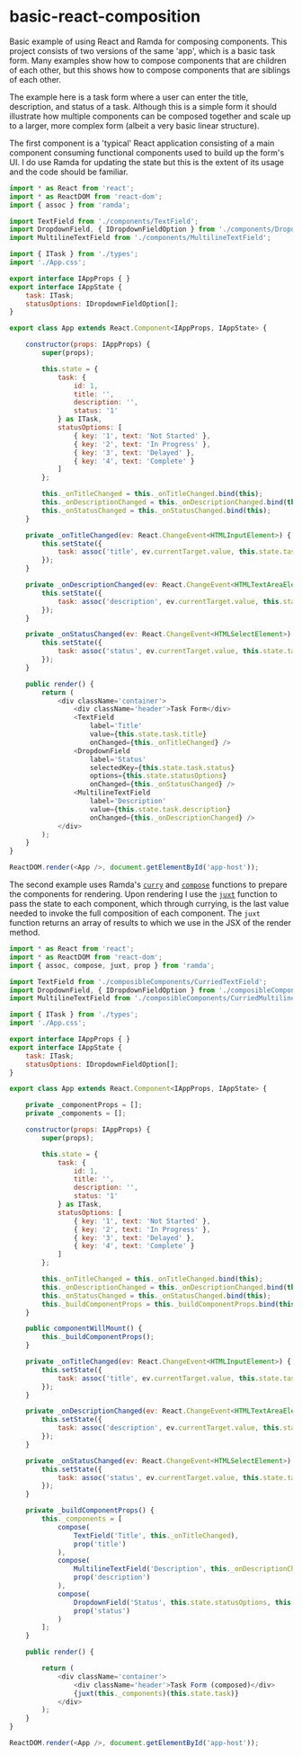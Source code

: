 # basic-react-composition
Basic example of using React and Ramda for composing components. This project consists of two versions of the same 'app', which is a basic task form. Many examples show how to compose components that are children of each other, but this shows how to compose components that are siblings of each other.

The example here is a task form where a user can enter the title, description, and status of a task. Although this is a simple form it should illustrate how multiple components can be composed together and scale up to a larger, more complex form (albeit a very basic linear structure).

The first component is a 'typical' React application consisting of a main component consuming functional components used to build up the form's UI. I do use Ramda for updating the state but this is the extent of its usage and the code should be familiar.

```js
import * as React from 'react';
import * as ReactDOM from 'react-dom';
import { assoc } from 'ramda';

import TextField from './components/TextField';
import DropdownField, { IDropdownFieldOption } from './components/DropdownField';
import MultilineTextField from './components/MultilineTextField';

import { ITask } from './types';
import './App.css';

export interface IAppProps { }
export interface IAppState {
    task: ITask;
    statusOptions: IDropdownFieldOption[];
}

export class App extends React.Component<IAppProps, IAppState> {

    constructor(props: IAppProps) {
        super(props);

        this.state = {
            task: {
                id: 1,
                title: '',
                description: '',
                status: '1'
            } as ITask,
            statusOptions: [
                { key: '1', text: 'Not Started' },
                { key: '2', text: 'In Progress' },
                { key: '3', text: 'Delayed' },
                { key: '4', text: 'Complete' }
            ]
        };

        this._onTitleChanged = this._onTitleChanged.bind(this);
        this._onDescriptionChanged = this._onDescriptionChanged.bind(this);
        this._onStatusChanged = this._onStatusChanged.bind(this);
    }

    private _onTitleChanged(ev: React.ChangeEvent<HTMLInputElement>) {
        this.setState({
            task: assoc('title', ev.currentTarget.value, this.state.task)
        });
    }

    private _onDescriptionChanged(ev: React.ChangeEvent<HTMLTextAreaElement>) {
        this.setState({
            task: assoc('description', ev.currentTarget.value, this.state.task)
        });
    }

    private _onStatusChanged(ev: React.ChangeEvent<HTMLSelectElement>) {
        this.setState({
            task: assoc('status', ev.currentTarget.value, this.state.task)
        });
    }

    public render() {
        return (
            <div className='container'>
                <div className='header'>Task Form</div>
                <TextField
                    label='Title'
                    value={this.state.task.title}
                    onChanged={this._onTitleChanged} />
                <DropdownField
                    label='Status'
                    selectedKey={this.state.task.status}
                    options={this.state.statusOptions}
                    onChanged={this._onStatusChanged} />
                <MultilineTextField
                    label='Description'
                    value={this.state.task.description}
                    onChanged={this._onDescriptionChanged} />
            </div>
        );
    }
}

ReactDOM.render(<App />, document.getElementById('app-host'));
```

The second example uses Ramda's [`curry`](http://ramdajs.com/docs/#curry) and [`compose`](http://ramdajs.com/docs/#compose) functions to prepare the components for rendering. Upon rendering I use the [`juxt`](http://ramdajs.com/docs/#juxt) function to pass the state to each component, which through currying, is the last value needed to invoke the full composition of each component. The `juxt` function returns an array of results to which we use in the JSX of the render method.

```js
import * as React from 'react';
import * as ReactDOM from 'react-dom';
import { assoc, compose, juxt, prop } from 'ramda';

import TextField from './composibleComponents/CurriedTextField';
import DropdownField, { IDropdownFieldOption } from './composibleComponents/CurriedDropdownField';
import MultilineTextField from './composibleComponents/CurriedMultilineTextField';

import { ITask } from './types';
import './App.css';

export interface IAppProps { }
export interface IAppState {
    task: ITask;
    statusOptions: IDropdownFieldOption[];
}

export class App extends React.Component<IAppProps, IAppState> {

    private _componentProps = [];
    private _components = [];

    constructor(props: IAppProps) {
        super(props);

        this.state = {
            task: {
                id: 1,
                title: '',
                description: '',
                status: '1'
            } as ITask,
            statusOptions: [
                { key: '1', text: 'Not Started' },
                { key: '2', text: 'In Progress' },
                { key: '3', text: 'Delayed' },
                { key: '4', text: 'Complete' }
            ]
        };

        this._onTitleChanged = this._onTitleChanged.bind(this);
        this._onDescriptionChanged = this._onDescriptionChanged.bind(this);
        this._onStatusChanged = this._onStatusChanged.bind(this);
        this._buildComponentProps = this._buildComponentProps.bind(this);
    }

    public componentWillMount() {
        this._buildComponentProps();
    }

    private _onTitleChanged(ev: React.ChangeEvent<HTMLInputElement>) {
        this.setState({
            task: assoc('title', ev.currentTarget.value, this.state.task)
        });
    }

    private _onDescriptionChanged(ev: React.ChangeEvent<HTMLTextAreaElement>) {
        this.setState({
            task: assoc('description', ev.currentTarget.value, this.state.task)
        });
    }

    private _onStatusChanged(ev: React.ChangeEvent<HTMLSelectElement>) {
        this.setState({
            task: assoc('status', ev.currentTarget.value, this.state.task)
        });
    }

    private _buildComponentProps() {
        this._components = [
            compose(
                TextField('Title', this._onTitleChanged),
                prop('title')
            ),
            compose(
                MultilineTextField('Description', this._onDescriptionChanged),
                prop('description')
            ),
            compose(
                DropdownField('Status', this.state.statusOptions, this._onStatusChanged),
                prop('status')
            )
        ];
    }

    public render() {

        return (
            <div className='container'>
                <div className='header'>Task Form (composed)</div>
                {juxt(this._components)(this.state.task)}
            </div>
        );
    }
}

ReactDOM.render(<App />, document.getElementById('app-host'));
```